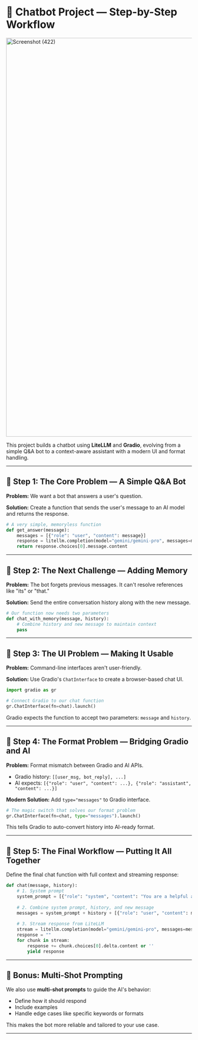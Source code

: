 # 🤖 Chatbot Project — Step-by-Step Workflow
<img width="1920" height="1080" alt="Screenshot (422)" src="https://github.com/user-attachments/assets/5c40559f-ed1d-45ba-abe0-4cf2f1d1ab2e" />

This project builds a chatbot using **LiteLLM** and **Gradio**, evolving from a simple Q&A bot to a context-aware assistant with a modern UI and format handling.

---

## 🧠 Step 1: The Core Problem — A Simple Q&A Bot

**Problem:** We want a bot that answers a user's question.

**Solution:** Create a function that sends the user's message to an AI model and returns the response.

```python
# A very simple, memoryless function
def get_answer(message):
    messages = [{"role": "user", "content": message}]
    response = litellm.completion(model="gemini/gemini-pro", messages=messages)
    return response.choices[0].message.content
```

---

## 🧠 Step 2: The Next Challenge — Adding Memory

**Problem:** The bot forgets previous messages. It can't resolve references like "its" or "that."

**Solution:** Send the entire conversation history along with the new message.

```python
# Our function now needs two parameters
def chat_with_memory(message, history):
    # Combine history and new message to maintain context
    pass
```

---

## 🎨 Step 3: The UI Problem — Making It Usable

**Problem:** Command-line interfaces aren't user-friendly.

**Solution:** Use Gradio's `ChatInterface` to create a browser-based chat UI.

```python
import gradio as gr

# Connect Gradio to our chat function
gr.ChatInterface(fn=chat).launch()
```

Gradio expects the function to accept two parameters: `message` and `history`.

---

## 🔄 Step 4: The Format Problem — Bridging Gradio and AI

**Problem:** Format mismatch between Gradio and AI APIs.

- Gradio history: `[[user_msg, bot_reply], ...]`
- AI expects: `[{"role": "user", "content": ...}, {"role": "assistant", "content": ...}]`

**Modern Solution:** Add `type="messages"` to Gradio interface.

```python
# The magic switch that solves our format problem
gr.ChatInterface(fn=chat, type="messages").launch()
```

This tells Gradio to auto-convert history into AI-ready format.

---

## 🧩 Step 5: The Final Workflow — Putting It All Together

Define the final chat function with full context and streaming response:

```python
def chat(message, history):
    # 1. System prompt
    system_prompt = [{"role": "system", "content": "You are a helpful assistant."}]
    
    # 2. Combine system prompt, history, and new message
    messages = system_prompt + history + [{"role": "user", "content": message}]
    
    # 3. Stream response from LiteLLM
    stream = litellm.completion(model="gemini/gemini-pro", messages=messages, stream=True)
    response = ""
    for chunk in stream:
        response += chunk.choices[0].delta.content or ''
        yield response
```

---

## 🧠 Bonus: Multi-Shot Prompting

We also use **multi-shot prompts** to guide the AI's behavior:

- Define how it should respond
- Include examples
- Handle edge cases like specific keywords or formats

This makes the bot more reliable and tailored to your use case.

---

